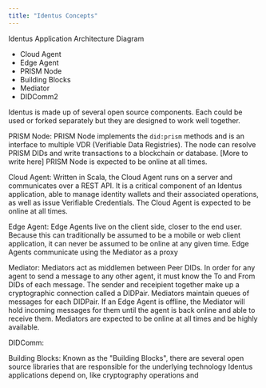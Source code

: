 ```yaml
---
title: "Identus Concepts"
---
```


Identus Application Architecture Diagram

- Cloud Agent
- Edge Agent
- PRISM Node
- Building Blocks
- Mediator
- DIDComm2


Identus is made up of several open source components.  Each could be used or forked separately but they are designed to work well together.

PRISM Node:
    PRISM Node implements the `did:prism` methods and is an interface to multiple VDR (Verifiable Data Registries).  The node can resolve PRISM DIDs and write transactions to a blockchain or database. [More to write here] PRISM Node is expected to be online at all times.

Cloud Agent:
    Written in Scala, the Cloud Agent runs on a server and communicates over a REST API.  It is a critical component of an Identus application, able to manage identity wallets and their associated operations, as well as issue Verifiable Credentials.  The Cloud Agent is expected to be online at all times.

Edge Agent:
    Edge Agents live on the client side, closer to the end user.  Because this can traditionally be assumed to be a mobile or web client application, it can never be assumed to be online at any given time.  Edge Agents communicate using the Mediator as a proxy

Mediator:
    Mediators act as middlemen between Peer DIDs.  In order for any agent to send a message to any other agent, it must know the To and From DIDs of each message. The sender and receipient together make up a cryptographic connection called a DIDPair.  Mediators maintain queues of messages for each DIDPair. If an Edge Agent is offline, the Mediator will hold incoming messages for them until the agent is back online and able to receive them.      Mediators are expected to be online at all times and be highly available.

DIDComm:

Building Blocks:
    Known as the "Building Blocks", there are several open source libraries that are responsible for the underlying technology Identus applications depend on, like cryptography operations and 